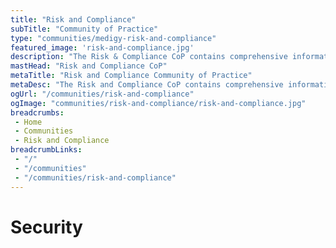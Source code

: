 ```yaml
---
title: "Risk and Compliance"
subTitle: "Community of Practice"
type: "communities/medigy-risk-and-compliance"
featured_image: 'risk-and-compliance.jpg'
description: "The Risk & Compliance CoP contains comprehensive information about operational, administrative, technical, privacy and other risks."
mastHead: "Risk and Compliance CoP"
metaTitle: "Risk and Compliance Community of Practice"
metaDesc: "The Risk and Compliance CoP contains comprehensive information about operational, administrative, technical, privacy and other risks."
ogUrl: "/communities/risk-and-compliance"
ogImage: "communities/risk-and-compliance/risk-and-compliance.jpg"
breadcrumbs:
 - Home
 - Communities
 - Risk and Compliance
breadcrumbLinks:
 - "/"
 - "/communities"
 - "/communities/risk-and-compliance"
---
```



# Security